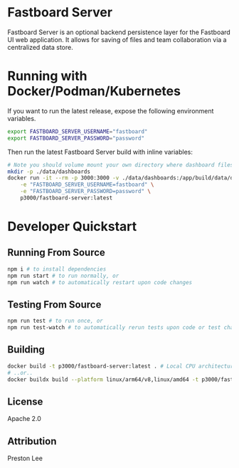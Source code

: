 # Fastboard Server

Fastboard Server is an optional backend persistence layer for the Fastboard UI web application. It allows for saving of files and team collaboration via a centralized data store.

# Running with Docker/Podman/Kubernetes

If you want to run the latest release, expose the following environment variables.

```sh
export FASTBOARD_SERVER_USERNAME="fastboard"
export FASTBOARD_SERVER_PASSWORD="password"
```

Then run the latest Fastboard Server build with inline variables:

```sh
# Note you should volume mount your own directory where dashboard files will be saved.
mkdir -p ./data/dashboards
docker run -it --rm -p 3000:3000 -v ./data/dashboards:/app/build/data/dashboards \
    -e "FASTBOARD_SERVER_USERNAME=fastboard" \
    -e "FASTBOARD_SERVER_PASSWORD=password" \
    p3000/fastboard-server:latest
```

# Developer Quickstart

## Running From Source

```sh
npm i # to install dependencies
npm run start # to run normally, or
npm run watch # to automatically restart upon code changes
```

## Testing From Source

```sh
npm run test # to run once, or
npm run test-watch # to automatically rerun tests upon code or test changes
```

## Building

```sh
docker build -t p3000/fastboard-server:latest . # Local CPU architecture only
# ..or..
docker buildx build --platform linux/arm64/v8,linux/amd64 -t p3000/fastboard-server:latest . --push # Multi-architecture
```

## License

Apache 2.0

## Attribution

Preston Lee

